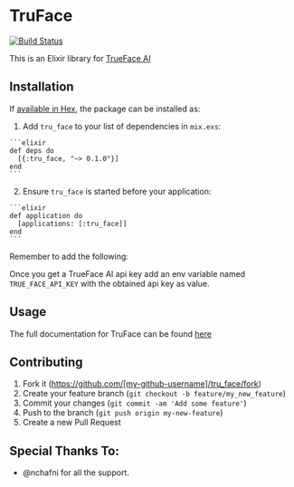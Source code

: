 # TruFace
[![Build Status](https://travis-ci.org/Waasi/tru_face.svg?branch=master)](https://travis-ci.org/Waasi/tru_face)

This is an Elixir library for [TrueFace AI](https://chui.ai/)

## Installation

If [available in Hex](https://hex.pm/docs/publish), the package can be installed as:

  1. Add `tru_face` to your list of dependencies in `mix.exs`:

    ```elixir
    def deps do
      [{:tru_face, "~> 0.1.0"}]
    end
    ```

  2. Ensure `tru_face` is started before your application:

    ```elixir
    def application do
      [applications: [:tru_face]]
    end
    ```

Remember to add the following:

Once you get a TrueFace AI api key add an env variable named `TRUE_FACE_API_KEY`
with the obtained api key as value.

## Usage

The full documentation for TruFace can be found [here](here)

## Contributing

1. Fork it (https://github.com/[my-github-username]/tru_face/fork)
2. Create your feature branch (`git checkout -b feature/my_new_feature`)
3. Commit your changes (`git commit -am 'Add some feature'`)
4. Push to the branch (`git push origin my-new-feature`)
5. Create a new Pull Request

## Special Thanks To:

- @nchafni for all the support.
